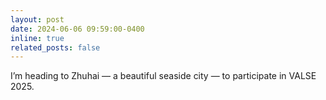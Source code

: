 ```yaml
---
layout: post
date: 2024-06-06 09:59:00-0400
inline: true
related_posts: false
---
```

I’m heading to Zhuhai — a beautiful seaside city — to participate in VALSE 2025.

